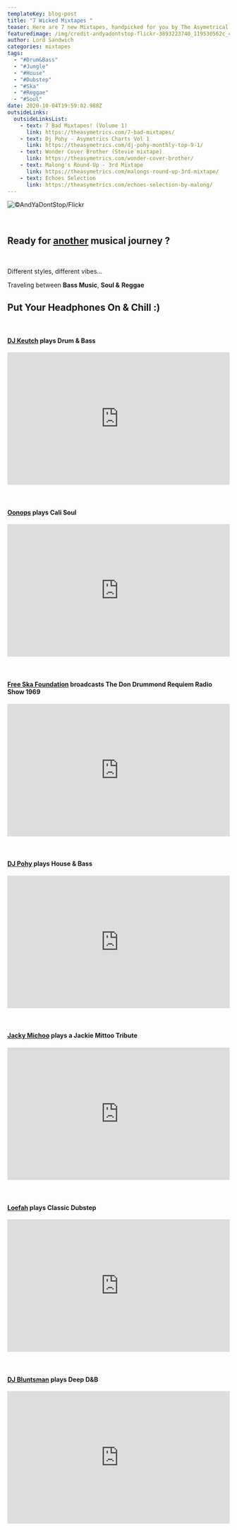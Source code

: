 ```yaml
---
templateKey: blog-post
title: "7 Wicked Mixtapes "
teaser: Here are 7 new Mixtapes, handpicked for you by The Asymetrical Team.
featuredimage: /img/credit-andyadontstop-flickr-3893223740_119530562c_c.jpg
author: Lord Sandwich
categories: mixtapes
tags:
  - "#Drum&Bass"
  - "#Jungle"
  - "#House"
  - "#Dubstep"
  - "#Ska"
  - "#Reggae"
  - "#Soul"
date: 2020-10-04T19:59:02.988Z
outsideLinks:
  outsideLinksList:
    - text: 7 Bad Mixtapes! (Volume 1)
      link: https://theasymetrics.com/7-bad-mixtapes/
    - text: Dj Pohy - Asymetrics Charts Vol 1
      link: https://theasymetrics.com/dj-pohy-monthly-top-9-1/
    - text: Wonder Cover Brother (Stevie mixtape)
      link: https://theasymetrics.com/wonder-cover-brother/
    - text: Malong's Round-Up - 3rd Mixtape
      link: https://theasymetrics.com/malongs-round-up-3rd-mixtape/
    - text: Echoes Selection
      link: https://theasymetrics.com/echoes-selection-by-malong/
---
```

![](/img/theasymetrics_credit_andyadontstop_small.jpg "©AndYaDontStop/Flickr")

<br>

## Ready for [another](https://theasymetrics.com/7-bad-mixtapes/) musical journey ?

<br>

Different styles, different vibes...

Traveling between **Bass Music**, **Soul &** **Reggae**

## Put Your Headphones On & Chill :)

<br>

#### [DJ Keutch](https://www.facebook.com/djkeutch/) plays Drum & Bass

<iframe width="100%" height="300" src="https://www.mixcloud.com/widget/iframe/?light=1&feed=%2FDrumTaBass%2Fdtb-flavour-14-keutch%2F" frameborder="0" ></iframe>

<br>

<br>

<br>

#### [Oonops](http://brooklynradio.com/oonops-drops/) plays Cali Soul

<iframe width="100%" height="300" src="https://www.mixcloud.com/widget/iframe/?light=1&feed=%2Fbrooklynradio%2Fcalifornia-soul-2%2F" frameborder="0" ></iframe>

<br>

<br>

<br>

#### [Free Ska Foundation](http://freeskafoundation.blogspot.com/) broadcasts The Don Drummond Requiem Radio Show 1969

<iframe width="100%" height="300" src="https://www.mixcloud.com/widget/iframe/?light=1&feed=%2FFreeskafoundation%2Fdon-drummond-requiem-radio-show-originally-broadcast-in-kingston-from-rjr-in-1969%2F" frameborder="0" ></iframe>

<br>

<br>

<br>

#### [DJ Pohy](https://theasymetrics.com/dj-pohy-monthly-top-9-1/) plays House & Bass

<iframe width="100%" height="300" src="https://www.mixcloud.com/widget/iframe/?light=1&feed=%2Fdjpohy%2Fraskattas-radio-night-with-croustibass-bass-house-mix-by-dj-pohy-06062020%2F" frameborder="0" ></iframe>

<br>

<br>

<br>

#### [](https://www.reverbnation.com/jackiemichou)[Jacky Michoo](https://www.facebook.com/jackie.michou) plays a Jackie Mittoo Tribute

<iframe width="100%" height="300" src="https://www.mixcloud.com/widget/iframe/?light=1&feed=%2Fjackiemichou%2Ftribute-to-jackie-mittoo-1%2F" frameborder="0" ></iframe>

<br>

<br>

<br>

#### [Loefah](https://www.discogs.com/artist/207974-Loefah) plays Classic Dubstep

<iframe width="100%" height="300" src="https://www.mixcloud.com/widget/iframe/?light=1&feed=%2FRadarRadioLDN%2Floefah-classic-dubstep-set-tectonic-takeover-11th-february-2018%2F" frameborder="0" ></iframe>

<br>

<br>

<br>

#### [DJ Bluntsman](https://www.facebook.com/DjBluntsman/) plays Deep D&B

<iframe width="100%" height="300" src="https://www.mixcloud.com/widget/iframe/?light=1&feed=%2Fdjbluntsman%2Fdeep-everytime-2007%2F" frameborder="0" ></iframe>